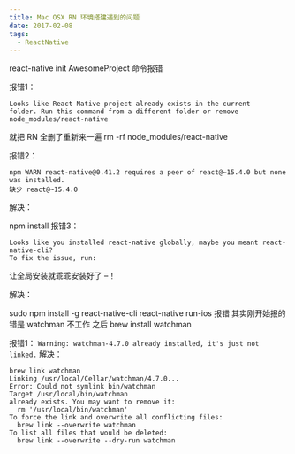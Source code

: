 ```yaml
---
title: Mac OSX RN 环境搭建遇到的问题
date: 2017-02-08
tags:
  - ReactNative
---
```


react-native init AwesomeProject 命令报错

报错1：
```shell
Looks like React Native project already exists in the current
folder. Run this command from a different folder or remove node_modules/react-native
```
就把 RN 全删了重新来一遍
rm -rf node_modules/react-native

报错2：
```
npm WARN react-native@0.41.2 requires a peer of react@~15.4.0 but none was installed.
缺少 react@~15.4.0
```

解决：

npm install
报错3：
```
Looks like you installed react-native globally, maybe you meant react-native-cli? 
To fix the issue, run:
```
让全局安装就乖乖安装好了 –！

解决：

sudo npm install -g react-native-cli
react-native run-ios 报错
其实刚开始报的错是 watchman 不工作
之后 brew install watchman

报错1：
```Warning: watchman-4.7.0 already installed, it's just not linked.```
解决：

```
brew link watchman
Linking /usr/local/Cellar/watchman/4.7.0...
Error: Could not symlink bin/watchman
Target /usr/local/bin/watchman
already exists. You may want to remove it:
  rm '/usr/local/bin/watchman'
To force the link and overwrite all conflicting files:
  brew link --overwrite watchman
To list all files that would be deleted:
  brew link --overwrite --dry-run watchman

```